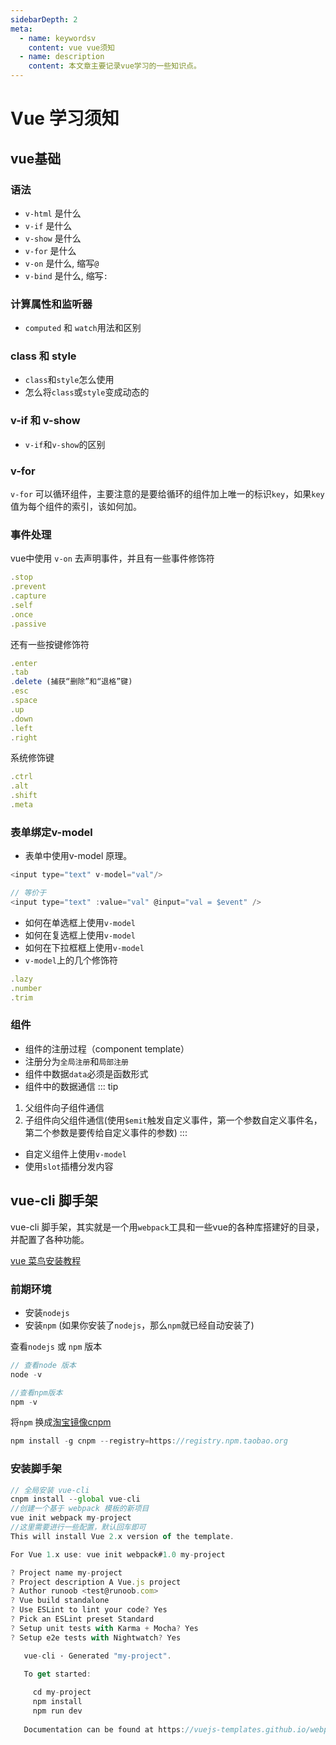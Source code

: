 ```yaml
---
sidebarDepth: 2
meta:
  - name: keywordsv
    content: vue vue须知
  - name: description
    content: 本文章主要记录vue学习的一些知识点。
---
```


# Vue 学习须知

## vue基础

### 语法

- `v-html` 是什么
- `v-if` 是什么
- `v-show` 是什么
- `v-for` 是什么
- `v-on` 是什么, 缩写`@`
- `v-bind` 是什么, 缩写`:`


### 计算属性和监听器

- `computed` 和 `watch`用法和区别


### class 和 style

- `class`和`style`怎么使用
- 怎么将`class`或`style`变成动态的

### v-if 和 v-show

- `v-if`和`v-show`的区别

### v-for

`v-for` 可以循环组件，主要注意的是要给循环的组件加上唯一的标识`key`，如果`key`值为每个组件的索引，该如何加。


### 事件处理

vue中使用 `v-on` 去声明事件，并且有一些事件修饰符

```js
.stop
.prevent
.capture
.self
.once
.passive
```

还有一些按键修饰符

```js
.enter
.tab
.delete (捕获“删除”和“退格”键)
.esc
.space
.up
.down
.left
.right
```

系统修饰键


```js
.ctrl
.alt
.shift
.meta
```


### 表单绑定v-model

- 表单中使用v-model 原理。

```js
<input type="text" v-model="val"/>

// 等价于
<input type="text" :value="val" @input="val = $event" />
```

- 如何在单选框上使用`v-model`
- 如何在复选框上使用`v-model`
- 如何在下拉框框上使用`v-model`
- `v-model`上的几个修饰符

```js
.lazy
.number
.trim
```


### 组件

- 组件的注册过程（component template）
- 注册分为`全局注册`和`局部注册`
- 组件中数据`data`必须是函数形式
- 组件中的数据通信
::: tip
1. 父组件向子组件通信
2. 子组件向父组件通信(使用`$emit`触发自定义事件，第一个参数自定义事件名，第二个参数是要传给自定义事件的参数)
:::

- 自定义组件上使用`v-model`
- 使用`slot`插槽分发内容


## vue-cli 脚手架

vue-cli 脚手架，其实就是一个用`webpack`工具和一些vue的各种库搭建好的目录，并配置了各种功能。

[vue 菜鸟安装教程](http://www.runoob.com/vue2/vue-install.html)

### 前期环境

- 安装`nodejs`
- 安装`npm` (如果你安装了`nodejs`，那么`npm`就已经自动安装了)

查看`nodejs` 或 `npm` 版本

```js
// 查看node 版本
node -v

//查看npm版本
npm -v
```

将`npm` 换成[淘宝镜像cnpm](https://npm.taobao.org/)

```js
npm install -g cnpm --registry=https://registry.npm.taobao.org
```

### 安装脚手架

```js
// 全局安装 vue-cli
cnpm install --global vue-cli
//创建一个基于 webpack 模板的新项目
vue init webpack my-project
//这里需要进行一些配置，默认回车即可
This will install Vue 2.x version of the template.

For Vue 1.x use: vue init webpack#1.0 my-project

? Project name my-project
? Project description A Vue.js project
? Author runoob <test@runoob.com>
? Vue build standalone
? Use ESLint to lint your code? Yes
? Pick an ESLint preset Standard
? Setup unit tests with Karma + Mocha? Yes
? Setup e2e tests with Nightwatch? Yes

   vue-cli · Generated "my-project".

   To get started:
   
     cd my-project
     npm install
     npm run dev
   
   Documentation can be found at https://vuejs-templates.github.io/webpack
```